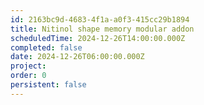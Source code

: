 ```yaml
---
id: 2163bc9d-4683-4f1a-a0f3-415cc29b1894
title: Nitinol shape memory modular addon
scheduledTime: 2024-12-26T14:00:00.000Z
completed: false
date: 2024-12-26T06:00:00.000Z
project: 
order: 0
persistent: false
---
```



